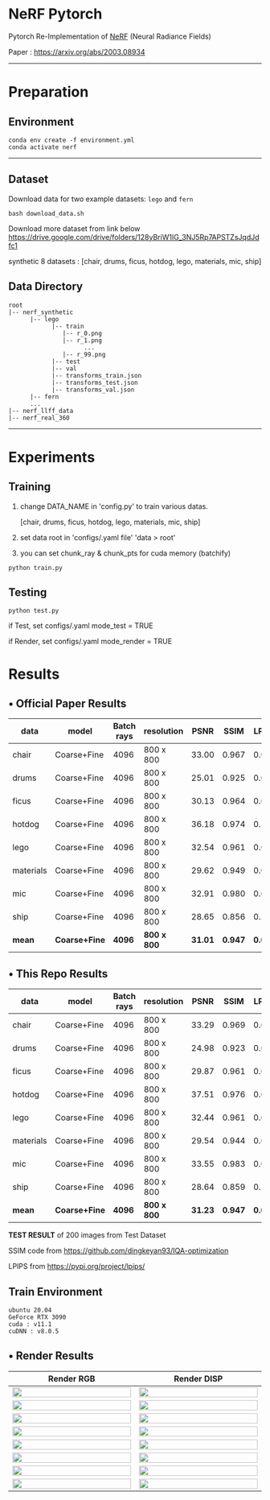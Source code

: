 # NeRF Pytorch

Pytorch Re-Implementation of [NeRF](http://www.matthewtancik.com/nerf) (Neural Radiance Fields)

Paper : https://arxiv.org/abs/2003.08934

---

# Preparation

## Environment

```
conda env create -f environment.yml
conda activate nerf
```

---

## Dataset

Download data for two example datasets: `lego` and `fern`

```
bash download_data.sh
```

Download more dataset from link below
https://drive.google.com/drive/folders/128yBriW1IG_3NJ5Rp7APSTZsJqdJdfc1

synthetic 8 datasets : [chair, drums, ficus, hotdog, lego, materials, mic, ship]

## Data Directory

```
root
|-- nerf_synthetic
      |-- lego
            |-- train
               |-- r_0.png
               |-- r_1.png
                     ...
               |-- r_99.png
            |-- test
            |-- val
            |-- transforms_train.json
            |-- transforms_test.json
            |-- transforms_val.json
      |-- fern
      ...
|-- nerf_llff_data
|-- nerf_real_360
```

---

# Experiments

## Training

1. change DATA_NAME in 'config.py' to train various datas.

   [chair, drums, ficus, hotdog, lego, materials, mic, ship]

2. set data root in 'configs/.yaml file' 'data > root'

3. you can set chunk_ray & chunk_pts for cuda memory (batchify)

```
python train.py
```

## Testing

```
python test.py
```

if Test, set configs/.yaml mode_test = TRUE

if Render, set configs/.yaml mode_render = TRUE

# Results

## • Official Paper Results

| data      | model           | Batch rays | resolution    | PSNR      | SSIM      | LPIPS     |
| --------- | --------------- | ---------- | ------------- | --------- | --------- | --------- |
| chair     | Coarse+Fine     | 4096       | 800 x 800     | 33.00     | 0.967     | 0.046     |
| drums     | Coarse+Fine     | 4096       | 800 x 800     | 25.01     | 0.925     | 0.091     |
| ficus     | Coarse+Fine     | 4096       | 800 x 800     | 30.13     | 0.964     | 0.044     |
| hotdog    | Coarse+Fine     | 4096       | 800 x 800     | 36.18     | 0.974     | 0.121     |
| lego      | Coarse+Fine     | 4096       | 800 x 800     | 32.54     | 0.961     | 0.050     |
| materials | Coarse+Fine     | 4096       | 800 x 800     | 29.62     | 0.949     | 0.063     |
| mic       | Coarse+Fine     | 4096       | 800 x 800     | 32.91     | 0.980     | 0.028     |
| ship      | Coarse+Fine     | 4096       | 800 x 800     | 28.65     | 0.856     | 0.206     |
| **mean**  | **Coarse+Fine** | **4096**   | **800 x 800** | **31.01** | **0.947** | **0.081** |

## • This Repo Results

| data      | model           | Batch rays | resolution    | PSNR      | SSIM      | LPIPS     |
| --------- | --------------- | ---------- | ------------- | --------- | --------- | --------- |
| chair     | Coarse+Fine     | 4096       | 800 x 800     | 33.29     | 0.969     | 0.034     |
| drums     | Coarse+Fine     | 4096       | 800 x 800     | 24.98     | 0.923     | 0.083     |
| ficus     | Coarse+Fine     | 4096       | 800 x 800     | 29.87     | 0.961     | 0.050     |
| hotdog    | Coarse+Fine     | 4096       | 800 x 800     | 37.51     | 0.976     | 0.034     |
| lego      | Coarse+Fine     | 4096       | 800 x 800     | 32.44     | 0.961     | 0.045     |
| materials | Coarse+Fine     | 4096       | 800 x 800     | 29.54     | 0.944     | 0.063     |
| mic       | Coarse+Fine     | 4096       | 800 x 800     | 33.55     | 0.983     | 0.019     |
| ship      | Coarse+Fine     | 4096       | 800 x 800     | 28.64     | 0.859     | 0.163     |
| **mean**  | **Coarse+Fine** | **4096**   | **800 x 800** | **31.23** | **0.947** | **0.061** |

**TEST RESULT** of 200 images from Test Dataset

SSIM code from https://github.com/dingkeyan93/IQA-optimization

LPIPS from https://pypi.org/project/lpips/

## Train Environment

```
ubuntu 20.04
GeForce RTX 3090
cuda : v11.1
cuDNN : v8.0.5
```

## • Render Results

<table>
      <thead>
      <tr>
            <th width="500px">Render RGB</th>
            <th width="500px">Render DISP</th>
      </tr>
      </thead>
      <tbody>
            <tr width="500px">
                  <td><img src="./figures/chair_rgb.gif" width="100%" height="100%"></td>
                  <td><img src="./figures/chair_disp.gif" width="100%" height="100%"></td>
            </tr>
            <tr width="500px">
                  <td><img src="./figures/drums_rgb.gif" width="100%" height="100%"></td>
                  <td><img src="./figures/drums_disp.gif" width="100%" height="100%"></td>
            </tr>
            <tr width="500px">
                  <td><img src="./figures/ficus_rgb.gif" width="100%" height="100%"></td>
                  <td><img src="./figures/ficus_disp.gif" width="100%" height="100%"></td>
            </tr>
            <tr width="500px">
                  <td><img src="./figures/hotdog_rgb.gif" width="100%" height="100%"></td>
                  <td><img src="./figures/hotdog_disp.gif" width="100%" height="100%"></td>
            </tr>
            <tr width="500px">
                  <td><img src="./figures/lego_rgb.gif" width="100%" height="100%"></td>
                  <td><img src="./figures/lego_disp.gif" width="100%" height="100%"></td>
            </tr>
            <tr width="500px">
                  <td><img src="./figures/materials_rgb.gif" width="100%" height="100%"></td>
                  <td><img src="./figures/materials_disp.gif" width="100%" height="100%"></td>
            </tr>
            <tr width="500px">
                  <td><img src="./figures/mic_rgb.gif" width="100%" height="100%"></td>
                  <td><img src="./figures/mic_disp.gif" width="100%" height="100%"></td>
            </tr>
            <tr width="500px">
                  <td><img src="./figures/ship_rgb.gif" width="100%" height="100%"></td>
                  <td><img src="./figures/ship_disp.gif" width="100%" height="100%"></td>
            </tr>
      </tbody>
</table>
